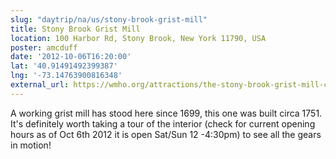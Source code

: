 ```yaml
---
slug: "daytrip/na/us/stony-brook-grist-mill"
title: Stony Brook Grist Mill
location: 100 Harbor Rd, Stony Brook, New York 11790, USA
poster: amcduff
date: '2012-10-06T16:20:00'
lat: '40.91491492399387'
lng: '-73.14763900816348'
external_url: https://wmho.org/attractions/the-stony-brook-grist-mill-c-1751-2/
---
```


A working grist mill has stood here since 1699, this one was built circa 1751. It's definitely worth taking a tour of the interior (check for current opening hours as of Oct 6th 2012 it is open Sat/Sun 12 -4:30pm) to see all the gears in motion!
